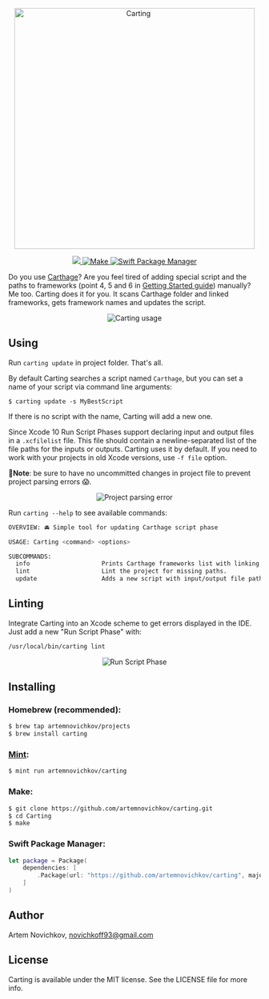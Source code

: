 <p align="center">
  <img src=".github/Logo.png" width="480" max-width="90%" alt="Carting" />
</p>


<p align="center">
	<a href="https://github.com/artemnovichkov/carting/actions">
        <img src="https://github.com/artemnovichkov/carting/workflows/Build/badge.svg" />
    <img src="https://img.shields.io/badge/homebrew-compatible-brightgreen.svg?style=flat" alt="Make" />
  <a href="https://swift.org/package-manager">
    <img src="https://img.shields.io/badge/spm-compatible-brightgreen.svg?style=flat" alt="Swift Package Manager" />
  </a>
</p>

Do you use [Carthage](https://github.com/Carthage/Carthage)? Are you feel tired of adding special script and the paths to frameworks (point 4, 5 and 6 in [Getting Started guide](https://github.com/Carthage/Carthage#getting-started)) manually? Me too. Carting does it for you. It scans Carthage folder and linked frameworks, gets framework names and updates the script.

<p align="center">
  <img src=".github/carting.png" max-width="90%" alt="Carting usage" />
</p>


## Using

Run `carting update` in project folder. That's all.

By default Carting searches a script named `Carthage`, but you can set a name of your script via command line arguments:

```
$ carting update -s MyBestScript
```

If there is no script with the name, Carting will add a new one.

Since Xcode 10 Run Script Phases support declaring input and output files in a `.xcfilelist` file. This file should contain a newline-separated list of the file paths for the inputs or outputs. Carting uses it by default. If you need to work with your projects in old Xcode versions, use `-f file` option.

**🚨Note**: be sure to have no uncommitted changes in project file to prevent project parsing errors 😱.

<p align="center">
  <img src=".github/error.png" max-width="90%" alt="Project parsing error" />
</p>

Run `carting --help` to see available commands:

```bash
OVERVIEW: 🚘 Simple tool for updating Carthage script phase

USAGE: Carting <command> <options>

SUBCOMMANDS:
  info                    Prints Carthage frameworks list with linking description.
  lint                    Lint the project for missing paths.
  update                  Adds a new script with input/output file paths or updates the script named `Carthage`.
```

## Linting

Integrate Carting into an Xcode scheme to get errors displayed in the IDE. Just add a new "Run Script Phase" with:

```bash
/usr/local/bin/carting lint
```

<p align="center">
  <img src=".github/phase.png" max-width="90%" alt="Run Script Phase" />
</p>

## Installing

### Homebrew (recommended):

```bash
$ brew tap artemnovichkov/projects
$ brew install carting
```

### [Mint](https://github.com/yonaskolb/mint):

```bash
$ mint run artemnovichkov/carting
```

### Make:

```bash
$ git clone https://github.com/artemnovichkov/carting.git
$ cd Carting
$ make
```

### Swift Package Manager:

```swift
let package = Package(
    dependencies: [
        .Package(url: "https://github.com/artemnovichkov/carting", majorVersion: 2)
    ]
)
```
## Author

Artem Novichkov, novichkoff93@gmail.com

## License

Carting is available under the MIT license. See the LICENSE file for more info.

